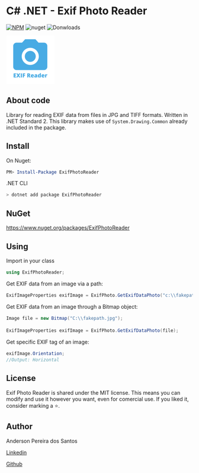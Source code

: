 # C# .NET - Exif Photo Reader

[![NPM](https://img.shields.io/npm/l/react)](https://github.com/andersonpereiradossantos/asp-net-mvc-example-generation-excel-spreadsheets-with-epplus/blob/main/LICENSE) ![nuget](https://img.shields.io/nuget/v/ExifPhotoReader)
![Donwloads](https://img.shields.io/nuget/dt/ExifPhotoReader)

![Logo EXIF Photo Reader](https://raw.githubusercontent.com/andersonpereiradossantos/dotnet-exif-photo-reader/main/Assets/exif-photo-reader-logo.png)

## About code

Library for reading EXIF data from files in JPG and TIFF formats. Written in .NET Standard 2. This library makes use of `System.Drawing.Common` already included in the package.


## Install

On Nuget:
```powershell
PM> Install-Package ExifPhotoReader
```

.NET CLI
```powershell
> dotnet add package ExifPhotoReader
```

## NuGet
https://www.nuget.org/packages/ExifPhotoReader


## Using

Import in your class

``` c#
using ExifPhotoReader;
```
Get EXIF data from an image via a path:
``` c#
ExifImageProperties exifImage = ExifPhoto.GetExifDataPhoto("c:\\fakepath.jpg");
```
Get EXIF data from an image through a Bitmap object:
``` c#
Image file = new Bitmap("C:\\fakepath.jpg");
            
ExifImageProperties exifImage = ExifPhoto.GetExifDataPhoto(file);
```
Get specific EXIF tag of an image:
``` c#
exifImage.Orientation;
//Output: Horizontal
```


## License

Exif Photo Reader is shared under the MIT license. This means you can modify and use it however you want, even for comercial use. If you liked it, consider marking a ⭐️.

## Author

Anderson Pereira dos Santos

[Linkedin](https://www.linkedin.com/in/andersonpereirasantos)

[Github](https://github.com/andersonpereiradossantos)

